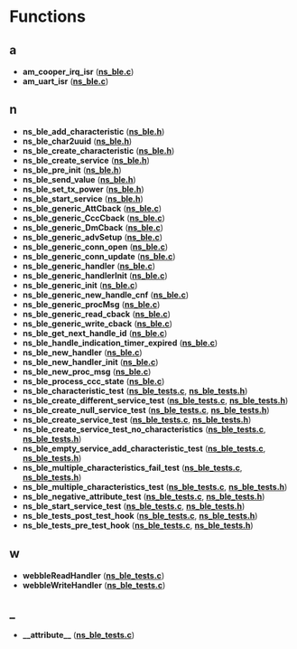 
# Functions



## a

* **am\_cooper\_irq\_isr** ([**ns\_ble.c**](ns__ble_8c.md))
* **am\_uart\_isr** ([**ns\_ble.c**](ns__ble_8c.md))


## n

* **ns\_ble\_add\_characteristic** ([**ns\_ble.h**](ns__ble_8h.md))
* **ns\_ble\_char2uuid** ([**ns\_ble.h**](ns__ble_8h.md))
* **ns\_ble\_create\_characteristic** ([**ns\_ble.h**](ns__ble_8h.md))
* **ns\_ble\_create\_service** ([**ns\_ble.h**](ns__ble_8h.md))
* **ns\_ble\_pre\_init** ([**ns\_ble.h**](ns__ble_8h.md))
* **ns\_ble\_send\_value** ([**ns\_ble.h**](ns__ble_8h.md))
* **ns\_ble\_set\_tx\_power** ([**ns\_ble.h**](ns__ble_8h.md))
* **ns\_ble\_start\_service** ([**ns\_ble.h**](ns__ble_8h.md))
* **ns\_ble\_generic\_AttCback** ([**ns\_ble.c**](ns__ble_8c.md))
* **ns\_ble\_generic\_CccCback** ([**ns\_ble.c**](ns__ble_8c.md))
* **ns\_ble\_generic\_DmCback** ([**ns\_ble.c**](ns__ble_8c.md))
* **ns\_ble\_generic\_advSetup** ([**ns\_ble.c**](ns__ble_8c.md))
* **ns\_ble\_generic\_conn\_open** ([**ns\_ble.c**](ns__ble_8c.md))
* **ns\_ble\_generic\_conn\_update** ([**ns\_ble.c**](ns__ble_8c.md))
* **ns\_ble\_generic\_handler** ([**ns\_ble.c**](ns__ble_8c.md))
* **ns\_ble\_generic\_handlerInit** ([**ns\_ble.c**](ns__ble_8c.md))
* **ns\_ble\_generic\_init** ([**ns\_ble.c**](ns__ble_8c.md))
* **ns\_ble\_generic\_new\_handle\_cnf** ([**ns\_ble.c**](ns__ble_8c.md))
* **ns\_ble\_generic\_procMsg** ([**ns\_ble.c**](ns__ble_8c.md))
* **ns\_ble\_generic\_read\_cback** ([**ns\_ble.c**](ns__ble_8c.md))
* **ns\_ble\_generic\_write\_cback** ([**ns\_ble.c**](ns__ble_8c.md))
* **ns\_ble\_get\_next\_handle\_id** ([**ns\_ble.c**](ns__ble_8c.md))
* **ns\_ble\_handle\_indication\_timer\_expired** ([**ns\_ble.c**](ns__ble_8c.md))
* **ns\_ble\_new\_handler** ([**ns\_ble.c**](ns__ble_8c.md))
* **ns\_ble\_new\_handler\_init** ([**ns\_ble.c**](ns__ble_8c.md))
* **ns\_ble\_new\_proc\_msg** ([**ns\_ble.c**](ns__ble_8c.md))
* **ns\_ble\_process\_ccc\_state** ([**ns\_ble.c**](ns__ble_8c.md))
* **ns\_ble\_characteristic\_test** ([**ns\_ble\_tests.c**](ns__ble__tests_8c.md), [**ns\_ble\_tests.h**](ns__ble__tests_8h.md))
* **ns\_ble\_create\_different\_service\_test** ([**ns\_ble\_tests.c**](ns__ble__tests_8c.md), [**ns\_ble\_tests.h**](ns__ble__tests_8h.md))
* **ns\_ble\_create\_null\_service\_test** ([**ns\_ble\_tests.c**](ns__ble__tests_8c.md), [**ns\_ble\_tests.h**](ns__ble__tests_8h.md))
* **ns\_ble\_create\_service\_test** ([**ns\_ble\_tests.c**](ns__ble__tests_8c.md), [**ns\_ble\_tests.h**](ns__ble__tests_8h.md))
* **ns\_ble\_create\_service\_test\_no\_characteristics** ([**ns\_ble\_tests.c**](ns__ble__tests_8c.md), [**ns\_ble\_tests.h**](ns__ble__tests_8h.md))
* **ns\_ble\_empty\_service\_add\_characteristic\_test** ([**ns\_ble\_tests.c**](ns__ble__tests_8c.md), [**ns\_ble\_tests.h**](ns__ble__tests_8h.md))
* **ns\_ble\_multiple\_characteristics\_fail\_test** ([**ns\_ble\_tests.c**](ns__ble__tests_8c.md), [**ns\_ble\_tests.h**](ns__ble__tests_8h.md))
* **ns\_ble\_multiple\_characteristics\_test** ([**ns\_ble\_tests.c**](ns__ble__tests_8c.md), [**ns\_ble\_tests.h**](ns__ble__tests_8h.md))
* **ns\_ble\_negative\_attribute\_test** ([**ns\_ble\_tests.c**](ns__ble__tests_8c.md), [**ns\_ble\_tests.h**](ns__ble__tests_8h.md))
* **ns\_ble\_start\_service\_test** ([**ns\_ble\_tests.c**](ns__ble__tests_8c.md), [**ns\_ble\_tests.h**](ns__ble__tests_8h.md))
* **ns\_ble\_tests\_post\_test\_hook** ([**ns\_ble\_tests.c**](ns__ble__tests_8c.md), [**ns\_ble\_tests.h**](ns__ble__tests_8h.md))
* **ns\_ble\_tests\_pre\_test\_hook** ([**ns\_ble\_tests.c**](ns__ble__tests_8c.md), [**ns\_ble\_tests.h**](ns__ble__tests_8h.md))


## w

* **webbleReadHandler** ([**ns\_ble\_tests.c**](ns__ble__tests_8c.md))
* **webbleWriteHandler** ([**ns\_ble\_tests.c**](ns__ble__tests_8c.md))


## _

* **\_\_attribute\_\_** ([**ns\_ble\_tests.c**](ns__ble__tests_8c.md))




